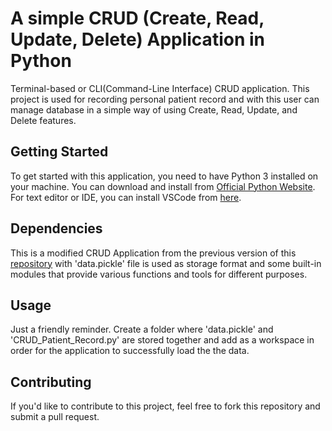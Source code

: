 # A simple CRUD (Create, Read, Update, Delete) Application in Python
Terminal-based or CLI(Command-Line Interface) CRUD application. This project is used for recording personal patient record and with this user can manage database in a simple way of using Create, Read, Update, and Delete features.

## Getting Started
To get started with this application, you need to have Python 3 installed on your machine. You can download and install from [Official Python Website](https://www.python.org/downloads/). For text editor or IDE, you can install VSCode from [here](https://code.visualstudio.com/Download).

## Dependencies
This is a modified CRUD Application from the previous version of this [repository](https://github.com/reyharighy/Integrating-CRUD-Application-with-CSV-Files-using-CLI-in-Python) with 'data.pickle' file is used as storage format and some built-in modules that provide various functions and tools for different purposes.

## Usage
Just a friendly reminder. Create a folder where 'data.pickle' and 'CRUD_Patient_Record.py' are stored together and add as a workspace in order for the application to successfully load the the data.

## Contributing
If you'd like to contribute to this project, feel free to fork this repository and submit a pull request.
